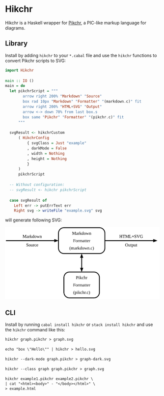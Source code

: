 # Hikchr

Hikchr is a Haskell wrapper for [Pikchr](https://pikchr.org/),
a PIC-like markup language for diagrams.


## Library

Install by adding `hikchr` to your `*.cabal` file
and use the `hikchr` functions to convert Pikchr scripts to SVG:

```haskell
import Hikchr

main :: IO ()
main = do
  let pikchrScript = """
        arrow right 200% "Markdown" "Source"
        box rad 10px "Markdown" "Formatter" "(markdown.c)" fit
        arrow right 200% "HTML+SVG" "Output"
        arrow <-> down 70% from last box.s
        box same "Pikchr" "Formatter" "(pikchr.c)" fit
      """

  svgResult <- hikchrCustom
      ( HikchrConfig
          { svgClass = Just "example"
          , darkMode = False
          , width = Nothing
          , height = Nothing
          }
      )
      pikchrScript

  -- Without configuration:
  -- svgResult <- hikchr pikchrScript

  case svgResult of
    Left err -> putErrText err
    Right svg -> writeFile "example.svg" svg
```

will generate following SVG:

![](example.svg)


## CLI

Install by running `cabal install hikchr` or `stack install hikchr`
and use the `hikchr` command like this:

```shell
hikchr graph.pikchr > graph.svg

echo "box \"Hello\"" | hikchr > hello.svg

hikchr --dark-mode graph.pikchr > graph-dark.svg

hikchr --class graph graph.pikchr > graph.svg

hikchr example1.pikchr example2.pikchr \
| cat "<html><body>" - "</body></html>" \
> example.html
```
